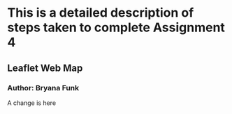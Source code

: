 
# This is a detailed description of steps taken to complete Assignment 4
## Leaflet Web Map
### Author: Bryana Funk
A change is here
